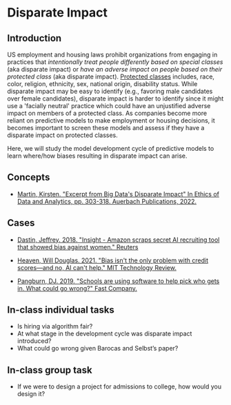 # Disparate Impact

## Introduction

US employment and housing laws prohibit organizations from engaging in practices that *intentionally treat people differently based on special classes* (aka disparate impact) or *have an adverse impact on people based on their protected class* (aka disparate impact). [Protected classes](https://www.eeoc.gov/employers/small-business/3-who-protected-employment-discrimination) includes, race, color, religion, ethnicity, sex, national origin, disability status. While disparate impact may be easy to identify (e.g., favoring male candidates over female candidates), disparate impact is harder to identify since it might use a 'facially neutral' practice which could have an unjustified adverse impact on members of a protected class. As companies become more reliant on predictive models to make employment or housing decisions, it becomes important to screen these models and assess if they have a disparate impact on protected classes.

Here, we will study the model development cycle of predictive models to learn where/how biases resulting in disparate impact can arise.

## Concepts

* [Martin, Kirsten. "Excerpt from Big Data's Disparate Impact" In Ethics of Data and Analytics, pp. 303-318. Auerbach Publications, 2022.](https://wm.primo.exlibrisgroup.com/permalink/01COWM_INST/g9pr7p/alma991033870654103196)

## Cases

* [Dastin, Jeffrey. 2018. "Insight - Amazon scraps secret AI recruiting tool that showed bias against women." Reuters](https://web.archive.org/web/20181207170228/https://www.reuters.com/article/us-amazon-com-jobs-automation-insight-idUSKCN1MK08G)

* [Heaven, Will Douglas. 2021. "Bias isn't the only problem with credit scores—and no, AI can't help." MIT Technology Review.](https://web.archive.org/web/20240330140827/https://www.technologyreview.com/2021/06/17/1026519/racial-bias-noisy-data-credit-scores-mortgage-loans-fairness-machine-learning/)

* [Pangburn, DJ. 2019. "Schools are using software to help pick who gets in. What could go wrong?" Fast Company.](https://www.fastcompany.com/90342596/schools-are-quietly-turning-to-ai-to-help-pick-who-gets-in-what-could-go-wrong)

## In-class individual tasks

* Is hiring via algorithm fair? 
* At what stage in the development cycle was disparate impact introduced?
* What could go wrong given Barocas and Selbst’s paper?

## In-class group task

* If we were to design a project for admissions to college, how would you design it?